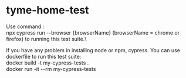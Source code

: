 # tyme-home-test
 
Use command :\
    npx cypress run --browser {browserName} (browserName = chrome or firefox) to running this test suite.\

If you have any problem in installing node or npm, cypress. You can use dockerfile to run this test suite:\
    docker build -t my-cypress-tests .\
    docker run -it --rm my-cypress-tests

